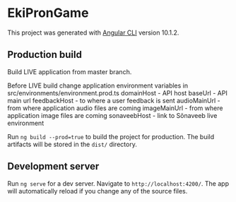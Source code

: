 # EkiPronGame

This project was generated with [Angular CLI](https://github.com/angular/angular-cli) version 10.1.2.

## Production build

Build LIVE application from master branch.  

Before LIVE build change application environment variables in src/environments/environment.prod.ts
domainHost - API host
baseUrl - API main url
feedbackHost - to where a user feedback is sent
audioMainUrl - from where application audio files are coming
imageMainUrl - from where application image files are coming
sonaveebHost - link to Sõnaveeb live environment

Run `ng build --prod=true` to build the project for production. The build artifacts will be stored in the `dist/` directory.

## Development server

Run `ng serve` for a dev server. Navigate to `http://localhost:4200/`. The app will automatically reload if you change any of the source files.
